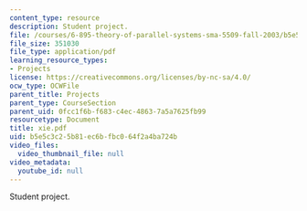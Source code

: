 ```yaml
---
content_type: resource
description: Student project.
file: /courses/6-895-theory-of-parallel-systems-sma-5509-fall-2003/b5e5c3c25b81ec6bfbc064f2a4ba724b_xie.pdf
file_size: 351030
file_type: application/pdf
learning_resource_types:
- Projects
license: https://creativecommons.org/licenses/by-nc-sa/4.0/
ocw_type: OCWFile
parent_title: Projects
parent_type: CourseSection
parent_uid: 0fcc1f6b-f683-c4ec-4863-7a5a7625fb99
resourcetype: Document
title: xie.pdf
uid: b5e5c3c2-5b81-ec6b-fbc0-64f2a4ba724b
video_files:
  video_thumbnail_file: null
video_metadata:
  youtube_id: null
---
```

Student project.